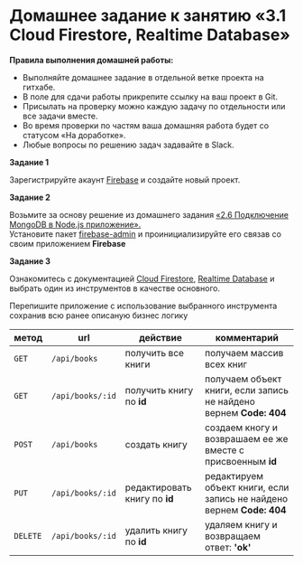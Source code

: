 # Домашнее задание к занятию «3.1 Cloud Firestore, Realtime Database»

**Правила выполнения домашней работы:**
* Выполняйте домашнее задание в отдельной ветке проекта на гитхабе.
* В поле для сдачи работы прикрепите ссылку на ваш проект в Git.
* Присылать на проверку можно каждую задачу по отдельности или все задачи вместе.
* Во время проверки по частям ваша домашняя работа будет со статусом «На доработке».
* Любые вопросы по решению задач задавайте в Slack.

**Задание 1**

Зарегистрируйте акаунт [Firebase](https://firebase.google.com/) и создайте новый проект. 

**Задание 2**

Возьмите за основу решение из домашнего задания [«2.6 Подключение MongoDB в Node.js приложение».](https://github.com/netology-code/ndse-homeworks/tree/master/011-mongo)  
Установите пакет [firebase-admin](https://firebase.google.com/docs/admin/setup#prerequisites) и проинициализируйте его связав со своим приложением **Firebase**

**Задание 3**

Ознакомитесь с документацией  [Cloud Firestore](https://firebase.google.com/docs/firestore), [Realtime Database](https://firebase.google.com/docs/database) и выбрать один из инструментов в качестве основного.

Перепишите приложение с использование выбранного инструмента сохранив всю ранее описаную бизнес логику   

метод | url | действие | комментарий
--- | --- | ---  | ---
`GET` | `/api/books` | получить все книги | получаем массив всех книг
`GET` | `/api/books/:id` | получить книгу по **id** | получаем объект книги, если запись не найдено вернем **Code: 404** 
`POST` | `/api/books` | создать книгу | создаем кногу и возврашаем ее же вместе с присвоенным **id**
`PUT` | `/api/books/:id` | редактировать книгу по **id** |  редактируем объект книги, если запись не найдено вернем **Code: 404**
`DELETE` | `/api/books/:id` | удалить книгу по **id** | удаляем книгу и возвращаем ответ: **'ok'**
